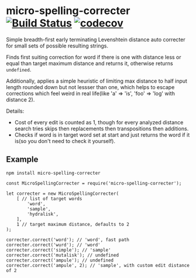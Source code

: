 # micro-spelling-correcter [![Build Status](https://travis-ci.com/stroncium/nodejs-procfs.svg?branch=master)](https://travis-ci.com/stroncium/nodejs-procfs) [![codecov](https://codecov.io/gh/stroncium/micro-spelling-correcter/branch/master/graph/badge.svg)](https://codecov.io/gh/stroncium/micro-spelling-correcter)

Simple breadth-first early terminating Levenshtein distance auto correcter for small sets of possible resulting strings.

Finds first suiting correction for word if there is one with distance less or equal than target maximum distance and returns it, otherwise returns `undefined`.

Additionally, applies a simple heuristic of limiting max distance to half input length rounded down but not lessser than one, which helps to escape corrections which feel weird in real life(like 'a' => 'is', 'foo' => 'log' with distance 2).

Details:
 - Cost of every edit is counted as 1, though for every analyzed distance search tries skips then replacements then transpositions then additions.
 - Checks if word is in target word set at start and just returns the word if it is(so you don't need to check it yourself).

## Example

`npm install micro-spelling-correcter`

```
const MicroSpellingCorrecter = require('micro-spelling-correcter');

let correcter = new MicroSpellingCorrecter(
	[ // list of target words
		'word',
		'sample',
		'hydralisk',
	],
	1 // target maximum distance, defaults to 2
);

correcter.correct('word'); // 'word', fast path
correcter.correct('wurd'); // 'word'
correcter.correct('simple'); // 'sample'
correcter.correct('mutalisk'); // undefined
correcter.correct('ampule'); // undefined
correcter.correct('ampule', 2); // 'sample', with custom edit distance of 2
```
